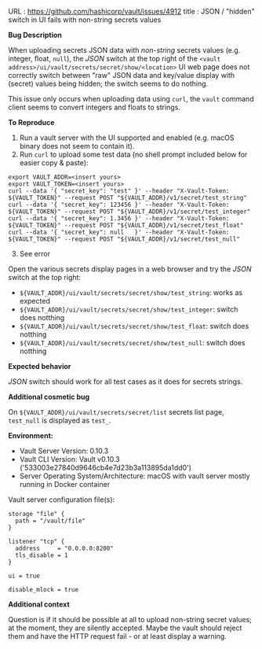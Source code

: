 URL   : https://github.com/hashicorp/vault/issues/4912
title : JSON / "hidden" switch in UI fails with non-string secrets values

**Bug Description**

When uploading secrets JSON data with _non-string_ secrets values (e.g. integer, float, `null`), the _JSON_ switch at the top right of the `<vault address>/ui/vault/secrets/secret/show/<location>` UI web page does not correctly switch between "raw" JSON data and key/value display with (secret) values being hidden; the switch seems to do nothing.

This issue only occurs when uploading data using `curl`, the `vault` command client seems to convert integers and floats to strings.

**To Reproduce**

1. Run a vault server with the UI supported and enabled (e.g. macOS binary does not seem to contain it).
2. Run `curl` to upload some test data (no shell prompt included below for easier copy & paste):

```
export VAULT_ADDR=<insert yours>
export VAULT_TOKEN=<insert yours>
curl --data '{ "secret_key": "test" }' --header "X-Vault-Token: ${VAULT_TOKEN}" --request POST "${VAULT_ADDR}/v1/secret/test_string"
curl --data '{ "secret_key": 123456 }' --header "X-Vault-Token: ${VAULT_TOKEN}" --request POST "${VAULT_ADDR}/v1/secret/test_integer"
curl --data '{ "secret_key": 1.3456 }' --header "X-Vault-Token: ${VAULT_TOKEN}" --request POST "${VAULT_ADDR}/v1/secret/test_float"
curl --data '{ "secret_key": null   }' --header "X-Vault-Token: ${VAULT_TOKEN}" --request POST "${VAULT_ADDR}/v1/secret/test_null"
```

3. See error

Open the various secrets display pages in a web browser and try the _JSON_ switch at the top right:

+ `${VAULT_ADDR}/ui/vault/secrets/secret/show/test_string`: works as expected
+ `${VAULT_ADDR}/ui/vault/secrets/secret/show/test_integer`: switch does notthing
+ `${VAULT_ADDR}/ui/vault/secrets/secret/show/test_float`: switch does notthing
+ `${VAULT_ADDR}/ui/vault/secrets/secret/show/test_null`: switch does notthing

**Expected behavior**

_JSON_ switch should work for all test cases as it does for secrets strings.

**Additional cosmetic bug**

On `${VAULT_ADDR}/ui/vault/secrets/secret/list` secrets list page, `test_null` is displayed as `test_`.

**Environment:**
* Vault Server Version: 0.10.3
* Vault CLI Version: Vault v0.10.3 ('533003e27840d9646cb4e7d23b3a113895da1dd0')
* Server Operating System/Architecture: macOS with vault server mostly running in Docker container

Vault server configuration file(s):

```hcl
storage "file" {
  path = "/vault/file"
}

listener "tcp" {
  address     = "0.0.0.0:8200"
  tls_disable = 1
}

ui = true

disable_mlock = true
```

**Additional context**

Question is if it should be possible at all to upload non-string secret values; at the moment, they are silently accepted. Maybe the vault should reject them and  have the HTTP request fail - or at least display a warning.
